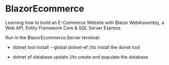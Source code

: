 # BlazorEcommerce
Learning how to build an E-Commerce Website with Blazor WebAssembly, a Web API, Entity Framework Core & SQL Server Express.


Run in the BlazorEcommerce.Server terminal:

- dotnet tool install --global dotnet-ef //to install the donet tool

- dotnet ef database update //to create and populate the database
